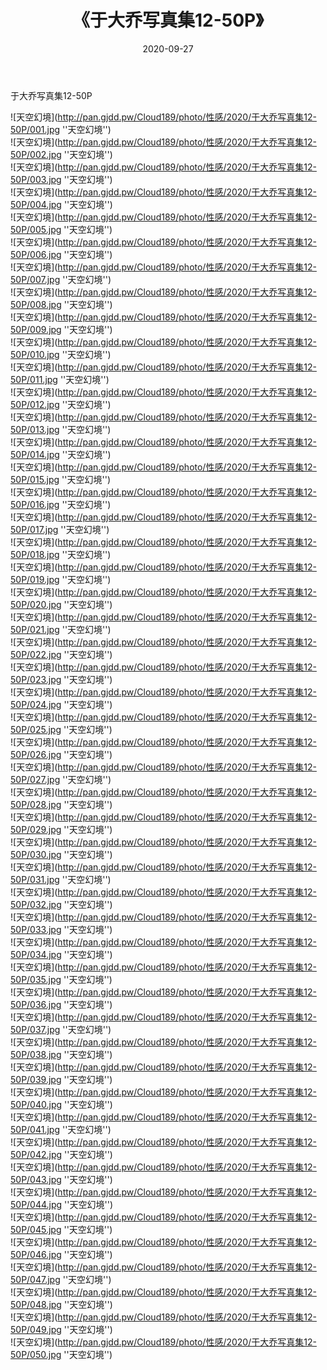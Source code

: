 ﻿---
layout: post
title:  《于大乔写真集12-50P》
date:   2020-09-27
img: http://pan.gjdd.pw/Cloud189/photo/性感/2020/于大乔写真集12-50P/000.jpg
categories: [美女, 性感, 泳衣]
---

于大乔写真集12-50P



![天空幻境](http://pan.gjdd.pw/Cloud189/photo/性感/2020/于大乔写真集12-50P/001.jpg ''天空幻境'') <br>
![天空幻境](http://pan.gjdd.pw/Cloud189/photo/性感/2020/于大乔写真集12-50P/002.jpg ''天空幻境'') <br>
![天空幻境](http://pan.gjdd.pw/Cloud189/photo/性感/2020/于大乔写真集12-50P/003.jpg ''天空幻境'') <br>
![天空幻境](http://pan.gjdd.pw/Cloud189/photo/性感/2020/于大乔写真集12-50P/004.jpg ''天空幻境'') <br>
![天空幻境](http://pan.gjdd.pw/Cloud189/photo/性感/2020/于大乔写真集12-50P/005.jpg ''天空幻境'') <br>
![天空幻境](http://pan.gjdd.pw/Cloud189/photo/性感/2020/于大乔写真集12-50P/006.jpg ''天空幻境'') <br>
![天空幻境](http://pan.gjdd.pw/Cloud189/photo/性感/2020/于大乔写真集12-50P/007.jpg ''天空幻境'') <br>
![天空幻境](http://pan.gjdd.pw/Cloud189/photo/性感/2020/于大乔写真集12-50P/008.jpg ''天空幻境'') <br>
![天空幻境](http://pan.gjdd.pw/Cloud189/photo/性感/2020/于大乔写真集12-50P/009.jpg ''天空幻境'') <br>
![天空幻境](http://pan.gjdd.pw/Cloud189/photo/性感/2020/于大乔写真集12-50P/010.jpg ''天空幻境'') <br>
![天空幻境](http://pan.gjdd.pw/Cloud189/photo/性感/2020/于大乔写真集12-50P/011.jpg ''天空幻境'') <br>
![天空幻境](http://pan.gjdd.pw/Cloud189/photo/性感/2020/于大乔写真集12-50P/012.jpg ''天空幻境'') <br>
![天空幻境](http://pan.gjdd.pw/Cloud189/photo/性感/2020/于大乔写真集12-50P/013.jpg ''天空幻境'') <br>
![天空幻境](http://pan.gjdd.pw/Cloud189/photo/性感/2020/于大乔写真集12-50P/014.jpg ''天空幻境'') <br>
![天空幻境](http://pan.gjdd.pw/Cloud189/photo/性感/2020/于大乔写真集12-50P/015.jpg ''天空幻境'') <br>
![天空幻境](http://pan.gjdd.pw/Cloud189/photo/性感/2020/于大乔写真集12-50P/016.jpg ''天空幻境'') <br>
![天空幻境](http://pan.gjdd.pw/Cloud189/photo/性感/2020/于大乔写真集12-50P/017.jpg ''天空幻境'') <br>
![天空幻境](http://pan.gjdd.pw/Cloud189/photo/性感/2020/于大乔写真集12-50P/018.jpg ''天空幻境'') <br>
![天空幻境](http://pan.gjdd.pw/Cloud189/photo/性感/2020/于大乔写真集12-50P/019.jpg ''天空幻境'') <br>
![天空幻境](http://pan.gjdd.pw/Cloud189/photo/性感/2020/于大乔写真集12-50P/020.jpg ''天空幻境'') <br>
![天空幻境](http://pan.gjdd.pw/Cloud189/photo/性感/2020/于大乔写真集12-50P/021.jpg ''天空幻境'') <br>
![天空幻境](http://pan.gjdd.pw/Cloud189/photo/性感/2020/于大乔写真集12-50P/022.jpg ''天空幻境'') <br>
![天空幻境](http://pan.gjdd.pw/Cloud189/photo/性感/2020/于大乔写真集12-50P/023.jpg ''天空幻境'') <br>
![天空幻境](http://pan.gjdd.pw/Cloud189/photo/性感/2020/于大乔写真集12-50P/024.jpg ''天空幻境'') <br>
![天空幻境](http://pan.gjdd.pw/Cloud189/photo/性感/2020/于大乔写真集12-50P/025.jpg ''天空幻境'') <br>
![天空幻境](http://pan.gjdd.pw/Cloud189/photo/性感/2020/于大乔写真集12-50P/026.jpg ''天空幻境'') <br>
![天空幻境](http://pan.gjdd.pw/Cloud189/photo/性感/2020/于大乔写真集12-50P/027.jpg ''天空幻境'') <br>
![天空幻境](http://pan.gjdd.pw/Cloud189/photo/性感/2020/于大乔写真集12-50P/028.jpg ''天空幻境'') <br>
![天空幻境](http://pan.gjdd.pw/Cloud189/photo/性感/2020/于大乔写真集12-50P/029.jpg ''天空幻境'') <br>
![天空幻境](http://pan.gjdd.pw/Cloud189/photo/性感/2020/于大乔写真集12-50P/030.jpg ''天空幻境'') <br>
![天空幻境](http://pan.gjdd.pw/Cloud189/photo/性感/2020/于大乔写真集12-50P/031.jpg ''天空幻境'') <br>
![天空幻境](http://pan.gjdd.pw/Cloud189/photo/性感/2020/于大乔写真集12-50P/032.jpg ''天空幻境'') <br>
![天空幻境](http://pan.gjdd.pw/Cloud189/photo/性感/2020/于大乔写真集12-50P/033.jpg ''天空幻境'') <br>
![天空幻境](http://pan.gjdd.pw/Cloud189/photo/性感/2020/于大乔写真集12-50P/034.jpg ''天空幻境'') <br>
![天空幻境](http://pan.gjdd.pw/Cloud189/photo/性感/2020/于大乔写真集12-50P/035.jpg ''天空幻境'') <br>
![天空幻境](http://pan.gjdd.pw/Cloud189/photo/性感/2020/于大乔写真集12-50P/036.jpg ''天空幻境'') <br>
![天空幻境](http://pan.gjdd.pw/Cloud189/photo/性感/2020/于大乔写真集12-50P/037.jpg ''天空幻境'') <br>
![天空幻境](http://pan.gjdd.pw/Cloud189/photo/性感/2020/于大乔写真集12-50P/038.jpg ''天空幻境'') <br>
![天空幻境](http://pan.gjdd.pw/Cloud189/photo/性感/2020/于大乔写真集12-50P/039.jpg ''天空幻境'') <br>
![天空幻境](http://pan.gjdd.pw/Cloud189/photo/性感/2020/于大乔写真集12-50P/040.jpg ''天空幻境'') <br>
![天空幻境](http://pan.gjdd.pw/Cloud189/photo/性感/2020/于大乔写真集12-50P/041.jpg ''天空幻境'') <br>
![天空幻境](http://pan.gjdd.pw/Cloud189/photo/性感/2020/于大乔写真集12-50P/042.jpg ''天空幻境'') <br>
![天空幻境](http://pan.gjdd.pw/Cloud189/photo/性感/2020/于大乔写真集12-50P/043.jpg ''天空幻境'') <br>
![天空幻境](http://pan.gjdd.pw/Cloud189/photo/性感/2020/于大乔写真集12-50P/044.jpg ''天空幻境'') <br>
![天空幻境](http://pan.gjdd.pw/Cloud189/photo/性感/2020/于大乔写真集12-50P/045.jpg ''天空幻境'') <br>
![天空幻境](http://pan.gjdd.pw/Cloud189/photo/性感/2020/于大乔写真集12-50P/046.jpg ''天空幻境'') <br>
![天空幻境](http://pan.gjdd.pw/Cloud189/photo/性感/2020/于大乔写真集12-50P/047.jpg ''天空幻境'') <br>
![天空幻境](http://pan.gjdd.pw/Cloud189/photo/性感/2020/于大乔写真集12-50P/048.jpg ''天空幻境'') <br>
![天空幻境](http://pan.gjdd.pw/Cloud189/photo/性感/2020/于大乔写真集12-50P/049.jpg ''天空幻境'') <br>
![天空幻境](http://pan.gjdd.pw/Cloud189/photo/性感/2020/于大乔写真集12-50P/050.jpg ''天空幻境'') <br>